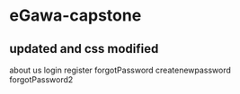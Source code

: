 # eGawa-capstone


updated and css modified
-----------------------
about us
login
register
forgotPassword
createnewpassword
forgotPassword2

